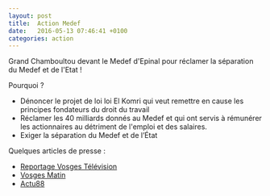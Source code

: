 ```yaml
---
layout: post
title:  Action Medef
date:   2016-05-13 07:46:41 +0100
categories: action
---
```


Grand Chamboultou devant le Medef d'Epinal pour réclamer la séparation du Medef et de l'Etat !

<!--more-->

Pourquoi ?
* Dénoncer le projet de loi loi El Komri qui veut remettre en cause les principes fondateurs du droit du travail
* Réclamer les 40 milliards donnés au Medef et qui ont servis à rémunérer les actionnaires au détriment de l'emploi et des salaires.
* Exiger la séparation du Medef et de l’État


Quelques articles de presse :

* [Reportage Vosges Télévision](http://www.vosgestelevision.tv/info/info/En_bref-nJJ9EcBCPQ)
* [Vosges Matin](http://www.vosgesmatin.fr/edition-d-epinal/2016/05/13/la-carmagnole-devant-le-medef)
* [Actu88](http://www.actu88.fr/nuit-debout-fait-chanter-le-medef/)
